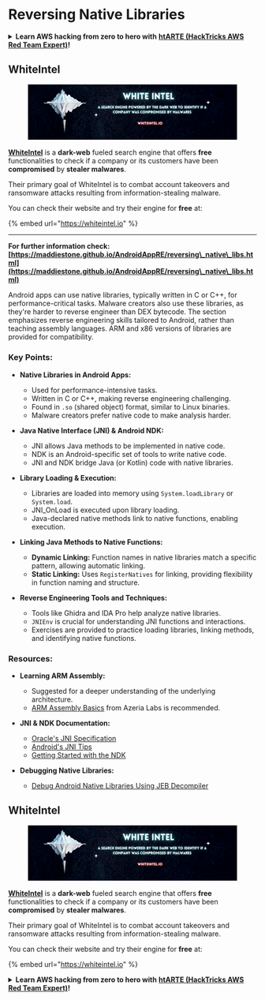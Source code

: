 # Reversing Native Libraries

<details>

<summary><strong>Learn AWS hacking from zero to hero with</strong> <a href="https://training.hacktricks.xyz/courses/arte"><strong>htARTE (HackTricks AWS Red Team Expert)</strong></a><strong>!</strong></summary>

Other ways to support HackTricks:

* If you want to see your **company advertised in HackTricks** or **download HackTricks in PDF** Check the [**SUBSCRIPTION PLANS**](https://github.com/sponsors/carlospolop)!
* Get the [**official PEASS & HackTricks swag**](https://peass.creator-spring.com)
* Discover [**The PEASS Family**](https://opensea.io/collection/the-peass-family), our collection of exclusive [**NFTs**](https://opensea.io/collection/the-peass-family)
* **Join the** 💬 [**Discord group**](https://discord.gg/hRep4RUj7f) or the [**telegram group**](https://t.me/peass) or **follow** us on **Twitter** 🐦 [**@carlospolopm**](https://twitter.com/hacktricks_live)**.**
* **Share your hacking tricks by submitting PRs to the** [**HackTricks**](https://github.com/carlospolop/hacktricks) and [**HackTricks Cloud**](https://github.com/carlospolop/hacktricks-cloud) github repos.

</details>

## WhiteIntel

<figure><img src="/.gitbook/assets/image (1224).png" alt=""><figcaption></figcaption></figure>

[**WhiteIntel**](https://whiteintel.io) is a **dark-web** fueled search engine that offers **free** functionalities to check if a company or its customers have been **compromised** by **stealer malwares**.

Their primary goal of WhiteIntel is to combat account takeovers and ransomware attacks resulting from information-stealing malware.

You can check their website and try their engine for **free** at:

{% embed url="https://whiteintel.io" %}

---

**For further information check: [https://maddiestone.github.io/AndroidAppRE/reversing\_native\_libs.html](https://maddiestone.github.io/AndroidAppRE/reversing\_native\_libs.html)**

Android apps can use native libraries, typically written in C or C++, for performance-critical tasks. Malware creators also use these libraries, as they're harder to reverse engineer than DEX bytecode. The section emphasizes reverse engineering skills tailored to Android, rather than teaching assembly languages. ARM and x86 versions of libraries are provided for compatibility.

### Key Points:
- **Native Libraries in Android Apps:**
  - Used for performance-intensive tasks.
  - Written in C or C++, making reverse engineering challenging.
  - Found in `.so` (shared object) format, similar to Linux binaries.
  - Malware creators prefer native code to make analysis harder.

- **Java Native Interface (JNI) & Android NDK:**
  - JNI allows Java methods to be implemented in native code.
  - NDK is an Android-specific set of tools to write native code.
  - JNI and NDK bridge Java (or Kotlin) code with native libraries.

- **Library Loading & Execution:**
  - Libraries are loaded into memory using `System.loadLibrary` or `System.load`.
  - JNI_OnLoad is executed upon library loading.
  - Java-declared native methods link to native functions, enabling execution.

- **Linking Java Methods to Native Functions:**
  - **Dynamic Linking:** Function names in native libraries match a specific pattern, allowing automatic linking.
  - **Static Linking:** Uses `RegisterNatives` for linking, providing flexibility in function naming and structure.

- **Reverse Engineering Tools and Techniques:**
  - Tools like Ghidra and IDA Pro help analyze native libraries.
  - `JNIEnv` is crucial for understanding JNI functions and interactions.
  - Exercises are provided to practice loading libraries, linking methods, and identifying native functions.

### Resources:
- **Learning ARM Assembly:**
  - Suggested for a deeper understanding of the underlying architecture.
  - [ARM Assembly Basics](https://azeria-labs.com/writing-arm-assembly-part-1/) from Azeria Labs is recommended.

- **JNI & NDK Documentation:**
  - [Oracle's JNI Specification](https://docs.oracle.com/javase/7/docs/technotes/guides/jni/spec/jniTOC.html)
  - [Android's JNI Tips](https://developer.android.com/training/articles/perf-jni)
  - [Getting Started with the NDK](https://developer.android.com/ndk/guides/)

- **Debugging Native Libraries:**
  - [Debug Android Native Libraries Using JEB Decompiler](https://medium.com/@shubhamsonani/how-to-debug-android-native-libraries-using-jeb-decompiler-eec681a22cf3)


## WhiteIntel

<figure><img src="/.gitbook/assets/image (1224).png" alt=""><figcaption></figcaption></figure>

[**WhiteIntel**](https://whiteintel.io) is a **dark-web** fueled search engine that offers **free** functionalities to check if a company or its customers have been **compromised** by **stealer malwares**.

Their primary goal of WhiteIntel is to combat account takeovers and ransomware attacks resulting from information-stealing malware.

You can check their website and try their engine for **free** at:

{% embed url="https://whiteintel.io" %}

<details>

<summary><strong>Learn AWS hacking from zero to hero with</strong> <a href="https://training.hacktricks.xyz/courses/arte"><strong>htARTE (HackTricks AWS Red Team Expert)</strong></a><strong>!</strong></summary>

Other ways to support HackTricks:

* If you want to see your **company advertised in HackTricks** or **download HackTricks in PDF** Check the [**SUBSCRIPTION PLANS**](https://github.com/sponsors/carlospolop)!
* Get the [**official PEASS & HackTricks swag**](https://peass.creator-spring.com)
* Discover [**The PEASS Family**](https://opensea.io/collection/the-peass-family), our collection of exclusive [**NFTs**](https://opensea.io/collection/the-peass-family)
* **Join the** 💬 [**Discord group**](https://discord.gg/hRep4RUj7f) or the [**telegram group**](https://t.me/peass) or **follow** us on **Twitter** 🐦 [**@carlospolopm**](https://twitter.com/hacktricks_live)**.**
* **Share your hacking tricks by submitting PRs to the** [**HackTricks**](https://github.com/carlospolop/hacktricks) and [**HackTricks Cloud**](https://github.com/carlospolop/hacktricks-cloud) github repos.

</details>
